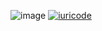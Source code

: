 ![image](https://user-images.githubusercontent.com/62122667/168495177-ecf97b58-ea5d-496c-afc1-60fa7fb99a34.png)
[![iuricode](https://github-readme-stats.vercel.app/api/top-langs/?username=iuricode&hide=html&layout=compact&theme=default)](https://github.com/iuricode/)
